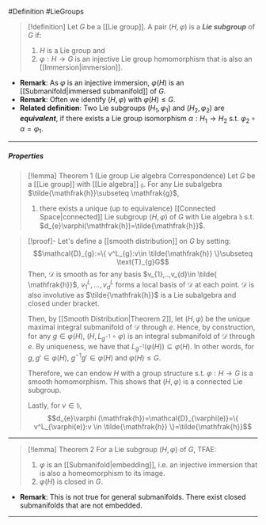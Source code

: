 #Definition #LieGroups 

> [!definition]
> Let $G$ be a [[Lie group]]. A pair $(H,\varphi)$ is a ***Lie subgroup*** of $G$ if:
> 1. $H$ is a Lie group and
> 2. $\varphi:H\to G$ is an injective Lie group homomorphism that is also an [[Immersion|immersion]].
- **Remark**: As $\varphi$ is an injective immersion, $\varphi(H)$ is an [[Submanifold|immersed submanifold]] of $G$. 
- **Remark**: Often we identify $(H,\varphi)$ with $\varphi(H)\leq G$.
- **Related definition**: Two Lie subgroups $(H_{1},\varphi_{1})$ and $(H_{2},\varphi_{2})$ are ***equivalent***, if there exists a Lie group isomorphism $\alpha:H_{1}\to H_{2}$ s.t. $\varphi_{2}\circ\alpha=\varphi_{1}$. 
---
##### Properties
> [!lemma] Theorem 1 (Lie group Lie algebra Correspondence)
> Let $G$ be a [[Lie group]] with [[Lie algebra]] $\mathfrak{g}$. For any Lie subalgebra $\tilde{\mathfrak{h}}\subseteq \mathfrak{g}$, 
> 1. there exists a unique (up to equivalence) [[Connected Space|connected]] Lie subgroup $(H,\varphi)$ of $G$ with Lie algebra $\mathfrak{h}$ s.t. $d_{e}\varphi(\mathfrak{h})=\tilde{\mathfrak{h}}$.

> [!proof]-
> Let's define a [[smooth distribution]] on $G$ by setting: $$\mathcal{D}_{g}:=\{ v^L_{g}:v\in \tilde{\mathfrak{h}} \}\subseteq \text{T}_{g}G$$Then, $\mathcal{D}$ is smooth as for any basis $v_{1},..,v_{d}\in \tilde{ \mathfrak{h}}$, $v_{1}^L,\dots,v_{d}^L$ forms a local basis of $\mathcal{D}$ at each point. $\mathcal{D}$ is also involutive as $\tilde{\mathfrak{h}}$ is a Lie subalgebra and closed under bracket.
> 
> Then, by [[Smooth Distribution|Theorem 2]], let $(H,\varphi)$ be the unique maximal integral submanifold of $\mathcal{D}$ through $e$. Hence, by construction, for any $g\in \varphi(H)$, $(H,L_{g^{-1}}\circ\varphi)$ is an integral submanifold of $\mathcal{D}$ through $e$. By uniqueness, we have that $L_{g^{-1}}(\varphi(H))\subseteq\varphi(H)$. In other words, for $g,g'\in \varphi(H)$, $g^{-1}g'\in \varphi(H)$ and $\varphi(H)\leq G$.
> 
> Therefore, we can endow $H$ with a group structure s.t. $\varphi:H\to G$ is a smooth homomorphism. This shows that $(H,\varphi)$ is a connected Lie subgroup.
> 
> Lastly, for $v\in \mathfrak{h}$, $$d_{e}\varphi (\mathfrak{h})=\mathcal{D}_{\varphi(e)}=\{ v^L_{\varphi(e)}:v \in \tilde{\mathfrak{h}} \}=\tilde{\mathfrak{h}}$$
---
> [!lemma] Theorem 2
> For a Lie subgroup $(H,\varphi)$ of $G$, TFAE:
> 1. $\varphi$ is an [[Submanifold|embedding]], i.e. an injective immersion that is also a homeomorphism to its image.
> 2. $\varphi(H)$ is closed in $G$.
- **Remark**: This is not true for general submanifolds. There exist closed submanifolds that are not embedded.
---
